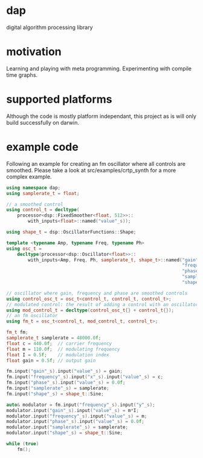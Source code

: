 # dap
digital algorithm processing library

# motivation
Learning and playing with meta programming. Experimenting with compile time graphs.

# supported platforms
Although the code is mostly platform independant, this project as is will only build successfully on darwin.

# example code
Following an example for creating an fm oscillator where all controls are smoothed.  Please take a look at src/examples/crtp_synth for a more complex example.

```cpp
using namespace dap;
using samplerate_t = float;

// a smoothed control
using control_t = decltype(
    processor<dsp::FixedSmoother<float, 512>>::
        with_inputs<float>::named("value"_s));

using shape_t = dsp::OscillatorFunctions::Shape;

template <typename Amp, typename Freq, typename Ph>
using osc_t =
    decltype(processor<dsp::Oscillator<float>>::
        with_inputs<Amp, Freq, Ph, samplerate_t, shape_t>::named("gain"_s,
                                                                 "frequency"_s,
                                                                 "phase"_s,
                                                                 "samplerate"_s,
                                                                 "shape"_s));

// oscillator where gain, frequency and phase are smoothed controls
using control_osc_t = osc_t<control_t, control_t, control_t>;
// modulated control: the result of adding a control with an oscillator
using mod_control_t = decltype(control_osc_t{} + control_t{});
// an fm oscillator
using fm_t = osc_t<control_t, mod_control_t, control_t>;

fm_t fm;
samplerate_t samplerate = 48000.0f;
float c = 440.0f;  // carrier frequency
float m = 110.0f;  // modulating frequency
float I = 0.5f;    // modulation index
float gain = 0.5f; // output gain

fm.input("gain"_s).input("value"_s) = gain;
fm.input("frequency"_s).input("x"_s).input("value"_s) = c;
fm.input("phase"_s).input("value"_s) = 0.0f;
fm.input("samplerate"_s) = samplerate;
fm.input("shape"_s) = shape_t::Sine;

auto& modulator = fm.input("frequency"_s).input("y"_s);
modulator.input("gain"_s).input("value"_s) = m*I;
modulator.input("frequency"_s).input("value"_s) = m;
modulator.input("phase"_s).input("value"_s) = 0.0f;
modulator.input("samplerate"_s) = samplerate;
modulator.input("shape"_s) = shape_t::Sine;

while (true)
    fm();
```

